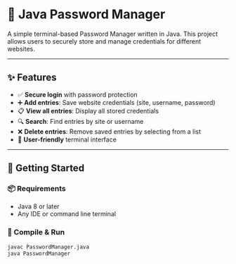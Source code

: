 # 🔐 Java Password Manager

A simple terminal-based Password Manager written in Java. This project allows users to securely store and manage credentials for different websites.

---

## ✨ Features

- ✅ **Secure login** with password protection
- ➕ **Add entries**: Save website credentials (site, username, password)
- 📋 **View all entries**: Display all stored credentials
- 🔍 **Search**: Find entries by site or username
- ❌ **Delete entries**: Remove saved entries by selecting from a list
- 🎯 **User-friendly** terminal interface

---

## 🚀 Getting Started

### 📦 Requirements
- Java 8 or later
- Any IDE or command line terminal

### 🔧 Compile & Run

```bash
javac PasswordManager.java
java PasswordManager
